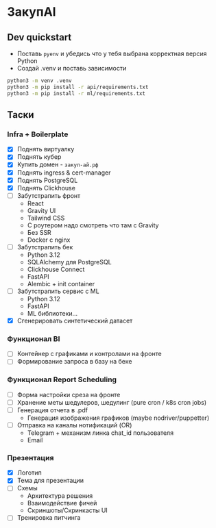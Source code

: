 # ЗакупAI

## Dev quickstart

- Поставь `pyenv` и убедись что у тебя выбрана корректная версия Python
- Создай .venv и поставь зависимости

```bash
python3 -m venv .venv
python3 -m pip install -r api/requirements.txt
python3 -m pip install -r ml/requirements.txt
```

## Таски

### Infra + Boilerplate

- [x] Поднять виртуалку
- [x] Поднять кубер
- [x] Купить домен - `закуп-ай.рф`
- [x] Поднять ingress & cert-manager
- [x] Поднять PostgreSQL
- [x] Поднять Clickhouse
- [ ] Забутстрапить фронт
  - React
  - Gravity UI
  - Tailwind CSS
  - C роутером надо смотреть что там с Gravity
  - Без SSR
  - Docker с nginx
- [ ] Забутстрапить бек
  - Python 3.12
  - SQLAlchemy для PostgreSQL
  - Clickhouse Connect
  - FastAPI
  - Alembic + init container
- [ ] Забутстрапить сервис с ML
  - Python 3.12
  - FastAPI
  - ML библиотеки...
- [x] Сгенерировать синтетический датасет

### Функционал BI

- [ ] Контейнер с графиками и контролами на фронте
- [ ] Формирование запроса в базу на беке

### Функционал Report Scheduling

- [ ] Форма настройки среза на фронте
- [ ] Хранение меты шедулеров, шедулинг (pure cron / k8s cron jobs)
- [ ] Генерация отчета в .pdf
  - Генерация изображения графиков (maybe nodriver/puppetter)
- [ ] Отправка на каналы нотификаций (OR)
  - Telegram + механизм линка chat_id пользователя
  - Email

### Презентация

- [x] Логотип
- [x] Тема для презентации
- [ ] Схемы
  - Архитектура решения
  - Взаимодействие фичей
  - Скриншоты/Скринкасты UI
- [ ] Тренировка питчинга
